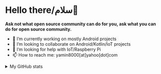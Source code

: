 # Hello there/سلام👋

**Ask not what open source community can do for you, ask what you can do for open source community.**

- 🔭 I’m currently working on mostly Android projects
- 👯 I’m looking to collaborate on Android/Kotlin/IoT projects
- 🤔 I’m looking for help with IoT/Raspberry Pi
- 📫 How to reach me: yamin8000[at]yahoo[dot]com

<details>
  <summary>My GitHub stats</summary>

  <div align="center">
    <a href="https://github.com/yamin8000">
        <img src="https://github-readme-stats.vercel.app/api?username=yamin8000&count_private=true&show_icons=true&theme=dracula" alt="GitHub stats">
    </a>
  </div>

  <div align="center">
    <a href="https://github.com/yamin8000">
        <img src="https://github-readme-stats.vercel.app/api/top-langs/?username=yamin8000&theme=dracula&layout=compact" alt="Most used languages">
    </a>
  </div>

</details>
